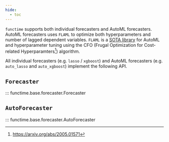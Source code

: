 ```yaml
---
hide:
  - toc
---
```


`functime` supports both individual forecasters and AutoML forecasters.
AutoML forecasters uses `FLAML` to optimize both hyperparameters and number of lagged dependent variables.
`FLAML` is a [SOTA library](https://github.com/microsoft/FLAML) for AutoML and hyperparameter tuning using the CFO (Frugal Optimization for Cost-related Hyperparamters[^1]) algorithm.

All individual forecasters (e.g. `lasso` / `xgboost`) and AutoML forecasters (e.g. `auto_lasso` and `auto_xgboost`) implement the following API.

## `Forecaster`

::: functime.base.forecaster.Forecaster

## `AutoForecaster`

::: functime.base.forecaster.AutoForecaster

[^1]: https://arxiv.org/abs/2005.01571
